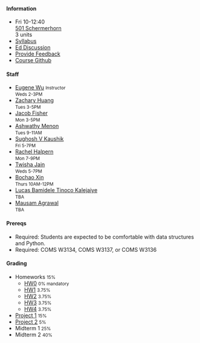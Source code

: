 #### Information 

* Fri 10-12:40   
  [501 Schermerhorn](https://www.wikicu.com/Schermerhorn_Hall)   
  3 units
* [Syllabus](./syllabus)
* [Ed Discussion](https://edstem.org/us/courses/17037/discussion/)
* [Provide Feedback](https://goo.gl/forms/QIfWsPnwu3YHtamk1)
* [Course Github](http://github.com/w4111)

#### Staff


* [Eugene Wu](http://www.eugenewu.net) <small>Instructor</small>   
  <small>Weds 2-3PM</small>
* [Zachary Huang](http://www.columbia.edu/~zh2408/)   
  <small>Tues 3-5PM</small>
* [Jacob Fisher](#)   
  <small>Mon 3-5PM</small>
* [Ashwathy Menon](#)   
  <small>Tues 9-11AM</small>
* [Sughosh V Kaushik](#)   
  <small>Fri 5-7PM</small>
* [Rachel Halpern](#)   
  <small>Mon 7-9PM</small>
* [Twisha Jain](#)   
  <small>Weds 5-7PM</small>
* [Bochao Xin](#)   
  <small>Thurs 10AM-12PM </small>
* [Lucas Bamidele Tinoco Kalejaiye](#)   
  <small>TBA</small>
* [Mausam Agrawal](#)   
  <small>TBA</small>



#### Prereqs

* Required: Students are expected to be comfortable with data structures and Python.
* Required: COMS W3134, COMS W3137, or COMS W3136  

#### Grading

* Homeworks <small>15%</small>
  * [HW0](https://github.com/w4111/hw0) <small>0% mandatory</small>
  * [HW1](https://github.com/w4111/hw1-s22) <small>3.75%</small>
  * [HW2](https://github.com/w4111/hw2-s22) <small>3.75%</small>
  * [HW3](https://github.com/w4111/hw3-s22) <small>3.75%</small>
  * [HW4](https://github.com/w4111/hw4-s22) <small>3.75%</small>
* [Project 1](https://github.com/w4111/project1-s22) <small>15%</small>
* [Project 2](https://github.com/w4111/project2-s22) <small>5%</small>
* Midterm 1 <small>25%</small>
* Midterm 2 <small>40%</small>
